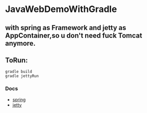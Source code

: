 # JavaWebDemoWithGradle

## with spring as Framework and jetty as AppContainer,so u don't need fuck Tomcat anymore.

## ToRun:

```
gradle build
gradle jettyRun
```

### Docs

- [spring](https://spring.io/docs)
- [jetty](https://www.eclipse.org/jetty/documentation/9.3.x/quick-start.html)